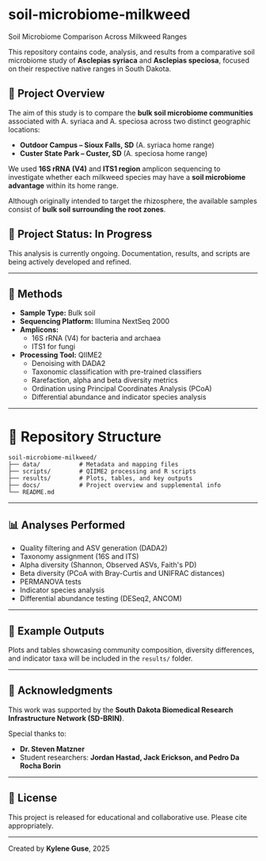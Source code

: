 # soil-microbiome-milkweed
Soil Microbiome Comparison Across Milkweed Ranges

This repository contains code, analysis, and results from a comparative soil microbiome study of **Asclepias syriaca** and **Asclepias speciosa**, focused on their respective native ranges in South Dakota.

## 🌱 Project Overview

The aim of this study is to compare the **bulk soil microbiome communities** associated with A. syriaca and A. speciosa across two distinct geographic locations:
- **Outdoor Campus – Sioux Falls, SD** (A. syriaca home range)
- **Custer State Park – Custer, SD** (A. speciosa home range)

We used **16S rRNA (V4)** and **ITS1 region** amplicon sequencing to investigate whether each milkweed species may have a **soil microbiome advantage** within its home range.

Although originally intended to target the rhizosphere, the available samples consist of **bulk soil surrounding the root zones**.

## 🚧 Project Status: In Progress

This analysis is currently ongoing. Documentation, results, and scripts are being actively developed and refined.

---

## 🧪 Methods

- **Sample Type:** Bulk soil
- **Sequencing Platform:** Illumina NextSeq 2000
- **Amplicons:** 
  - 16S rRNA (V4) for bacteria and archaea
  - ITS1 for fungi
- **Processing Tool:** QIIME2
  - Denoising with DADA2
  - Taxonomic classification with pre-trained classifiers
  - Rarefaction, alpha and beta diversity metrics
  - Ordination using Principal Coordinates Analysis (PCoA)
  - Differential abundance and indicator species analysis

---

# 📁 Repository Structure

```
soil-microbiome-milkweed/
├── data/           # Metadata and mapping files
├── scripts/        # QIIME2 processing and R scripts
├── results/        # Plots, tables, and key outputs
├── docs/           # Project overview and supplemental info
└── README.md
```
---

## 📊 Analyses Performed

- Quality filtering and ASV generation (DADA2)
- Taxonomy assignment (16S and ITS)
- Alpha diversity (Shannon, Observed ASVs, Faith's PD)
- Beta diversity (PCoA with Bray-Curtis and UNIFRAC distances)
- PERMANOVA tests
- Indicator species analysis
- Differential abundance testing (DESeq2, ANCOM)

---

## 📎 Example Outputs

Plots and tables showcasing community composition, diversity differences, and indicator taxa will be included in the `results/` folder.

---

## 🤝 Acknowledgments

This work was supported by the **South Dakota Biomedical Research Infrastructure Network (SD-BRIN)**.

Special thanks to:
- **Dr. Steven Matzner**
- Student researchers: **Jordan Hastad, Jack Erickson, and Pedro Da Rocha Borin**

---

## 📜 License

This project is released for educational and collaborative use. Please cite appropriately.

---

Created by **Kylene Guse**, 2025

